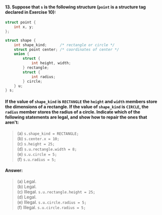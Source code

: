 #### 13. Suppose that `s` is the following structure (`point` is a structure tag declared in Exercise 10):

```c
struct point {
    int x, y;
};

struct shape {
    int shape_kind;      /* rectangle or circle */
    struct point center; /* coordinates of center */
    union {
        struct {
            int height, width;
        } rectangle;
        struct {
            int radius;
        } circle;
    } u;
} s;
```

#### If the value of `shape_kind` is `RECTANGLE` the `height` and `width` members store the dimensions of a rectangle. If the value of `shape_kind` is `CIRCLE`, the `radius` member stores the radius of a circle. Indicate which of the following statements are legal, and show how to repair the ones that aren't:

> (a) `s.shape_kind = RECTANGLE;`  
> (b) `s.center.x = 10;`  
> (c) `s.height = 25;`  
> (d) `s.u.rectangle.width = 8;`  
> (e) `s.u.circle = 5;`  
> (f) `s.u.radius = 5;`  

#### Answer:

> (a) Legal.  
> (b) Legal.  
> (c) Illegal. `s.u.rectangle.height = 25;`  
> (d) Legal.  
> (e) Illegal. `s.u.circle.radius = 5;`  
> (f) Illegal. `s.u.circle.radius = 5;`  
